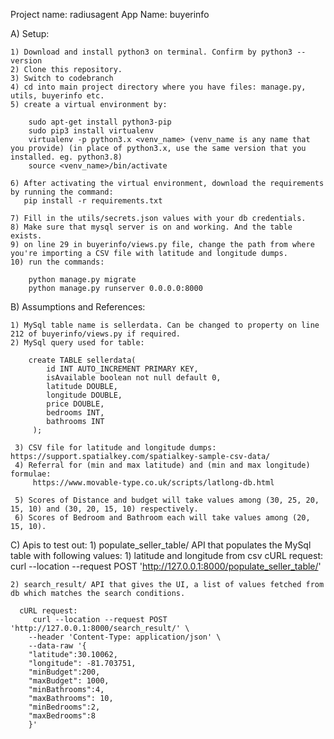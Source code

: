 Project name: radiusagent
App Name: buyerinfo

A) Setup:

    1) Download and install python3 on terminal. Confirm by python3 --version
    2) Clone this repository.
    3) Switch to codebranch
    4) cd into main project directory where you have files: manage.py, utils, buyerinfo etc.
    5) create a virtual environment by:

        sudo apt-get install python3-pip
        sudo pip3 install virtualenv
        virtualenv -p python3.x <venv_name> (venv_name is any name that you provide) (in place of python3.x, use the same version that you installed. eg. python3.8) 
        source <venv_name>/bin/activate

    6) After activating the virtual environment, download the requirements by running the command:
       pip install -r requirements.txt

    7) Fill in the utils/secrets.json values with your db credentials.
    8) Make sure that mysql server is on and working. And the table exists.
    9) on line 29 in buyerinfo/views.py file, change the path from where you're importing a CSV file with latitude and longitude dumps.
    10) run the commands:

        python manage.py migrate
        python manage.py runserver 0.0.0.0:8000
   

B) Assumptions and References:

    1) MySql table name is sellerdata. Can be changed to property on line 212 of buyerinfo/views.py if required.
    2) MySql query used for table:
    
        create TABLE sellerdata(
            id INT AUTO_INCREMENT PRIMARY KEY,
            isAvailable boolean not null default 0,
            latitude DOUBLE,
            longitude DOUBLE,
            price DOUBLE,
            bedrooms INT,
            bathrooms INT
         );
         
     3) CSV file for latitude and longitude dumps: https://support.spatialkey.com/spatialkey-sample-csv-data/
     4) Referral for (min and max latitude) and (min and max longitude) formulae: 
         https://www.movable-type.co.uk/scripts/latlong-db.html
         
     5) Scores of Distance and budget will take values among (30, 25, 20, 15, 10) and (30, 20, 15, 10) respectively.
     6) Scores of Bedroom and Bathroom each will take values among (20, 15, 10).


C) Apis to test out:
    1) populate_seller_table/ API that populates the MySql table with following values:
        1) latitude and longitude from csv 
       cURL request:
          curl --location --request POST 'http://127.0.0.1:8000/populate_seller_table/'
      
    
    2) search_result/ API that gives the UI, a list of values fetched from db which matches the search conditions.
    
      cURL request:
         curl --location --request POST 'http://127.0.0.1:8000/search_result/' \
        --header 'Content-Type: application/json' \
        --data-raw '{
        "latitude":30.10062,
        "longitude": -81.703751,
        "minBudget":200,
        "maxBudget": 1000,
        "minBathrooms":4,
        "maxBathrooms": 10,
        "minBedrooms":2,
        "maxBedrooms":8
        }'
